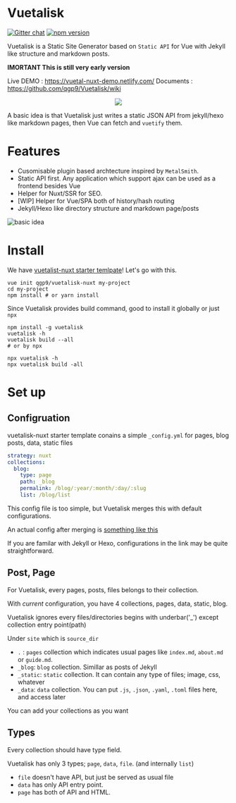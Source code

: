 # Vuetalisk
[![Gitter chat](https://badges.gitter.im/qgp9/Vuetalisk.png)](https://gitter.im/qgp9/Vuetalisk)
[![npm version](https://badge.fury.io/js/vuetalisk.svg)](https://badge.fury.io/js/vuetalisk)

Vuetalisk is a Static Site Generator based on `Static API` for  Vue with Jekyll like structure and markdown posts.

**IMORTANT This is still very early version**

Live DEMO : https://vuetal-nuxt-demo.netlify.com/
Documents : https://github.com/qgp9/Vuetalisk/wiki

<p align="center"> <img src="http://i.imgur.com/3QUaAyo.png"> </p>

A basic idea is that Vuetalisk just writes a static JSON API from jekyll/hexo like markdown pages,
then Vue can fetch and `vuetify` them.

# Features
* Cusomisable plugin based archtecture inspired by `MetalSmith`.
* Static API first. Any application which support ajax can be used as a frontend besides Vue
* Helper for Nuxt/SSR for SEO.
* [WIP] Helper for Vue/SPA both of history/hash routing
* Jekyll/Hexo like directory structure and markdown page/posts 

![basic idea](http://i.imgur.com/VxE4bG4.png)


# Install

We have [vuetalist-nuxt starter temlpate](https://github.com/qgp9/vuetalisk-nuxt)! Let's go with this.

```
vue init qgp9/vuetalisk-nuxt my-project
cd my-project
npm install # or yarn install
```

Since Vuetalisk provides build command, good to install it globally or just `npx`
```
npm install -g vuetalisk
vuetalisk -h
vuetalisk build --all
# or by npx

npx vuetalisk -h
npx vuetalisk build -all
```

# Set up

## Configruation
vuetalisk-nuxt starter template conains a simple `_config.yml` for pages, blog posts, data, static files
```yaml
strategy: nuxt
collections:
  blog:
    type: page
    path: _blog
    permalink: /blog/:year/:month/:day/:slug
    list: /blog/list
```
This config file is too simple, but Vuetalisk merges this with default configurations.

An actual config after merging is [something like this](https://gist.github.com/qgp9/75e59b3ca54f061e61d6512d64766f74)

If you are familar with Jekyll or Hexo, configurations in the link may be quite straightforward.

## Post, Page
For Vuetalisk, every pages, posts, files belongs to their collection.

With *current* configuration, you have 4 collections, pages, data, static, blog.

Vuetalisk ignores every files/directories begins with underbar('_') except collection entry point(path)

Under `site` which is `source_dir`
* `.` : `pages` collection which indicates usual pages like `index.md`, `about.md` or `guide.md`. 
* `_blog`: `blog` collection. Simillar as posts of Jekyll
* `_static`: `static` collection. It can contain any type of files; image, css, whatever
* `_data`: `data` collection. You can put `.js`, `.json`, `.yaml`, `.toml` files here, and access later

You can add your collections as you want

## Types
Every collection should have type field.

Vuetalisk has only 3 types; `page`, `data`, `file`. (and internally `list`)
* `file` doesn't have API, but just be served as usual file
* `data` has only API entry point.
* `page` has both of API and HTML.
